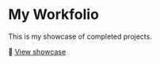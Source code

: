 # My Workfolio
This is my showcase of completed projects.

🔗 <a href="https://themiu.github.io/my-workfolio"> View showcase </a>
